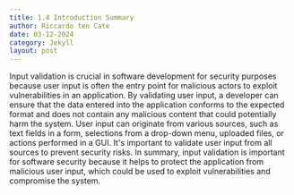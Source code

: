 ```yaml
---
title: 1.4 Introduction Summary
author: Riccardo ten Cate
date: 03-12-2024
category: Jekyll
layout: post
---
```


Input validation is crucial in software development for security purposes because user input is often the entry point for malicious actors to exploit vulnerabilities in an application. By validating user input, a developer can ensure that the data entered into the application conforms to the expected format and does not contain any malicious content that could potentially harm the system. User input can originate from various sources, such as text fields in a form, selections from a drop-down menu, uploaded files, or actions performed in a GUI. It's important to validate user input from all sources to prevent security risks. In summary, input validation is important for software security because it helps to protect the application from malicious user input, which could be used to exploit vulnerabilities and compromise the system.
